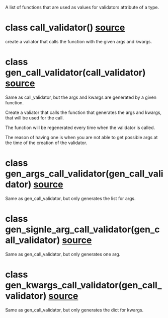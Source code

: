 A list of functions that are used as values for validators attribute of a type.

# class call_validator() [source](https://github.com/occipital/django-content-settings/blob/master/content_settings/types/validators.py#L9)

create a valiator that calls the function with the given args and kwargs.

# class gen_call_validator(call_validator) [source](https://github.com/occipital/django-content-settings/blob/master/content_settings/types/validators.py#L42)

Same as call_validator, but the args and kwargs are generated by a given function.

Create a valiator that calls the function that generates the args and kwargs, that will be used for the call.

The function will be regenerated every time when the validator is called.

The reason of having one is when you are not able to get possible args at the time of the creation of the validator.

# class gen_args_call_validator(gen_call_validator) [source](https://github.com/occipital/django-content-settings/blob/master/content_settings/types/validators.py#L89)

Same as gen_call_validator, but only generates the list for args.

# class gen_signle_arg_call_validator(gen_call_validator) [source](https://github.com/occipital/django-content-settings/blob/master/content_settings/types/validators.py#L97)

Same as gen_call_validator, but only generates one arg.

# class gen_kwargs_call_validator(gen_call_validator) [source](https://github.com/occipital/django-content-settings/blob/master/content_settings/types/validators.py#L105)

Same as gen_call_validator, but only generates the dict for kwargs.